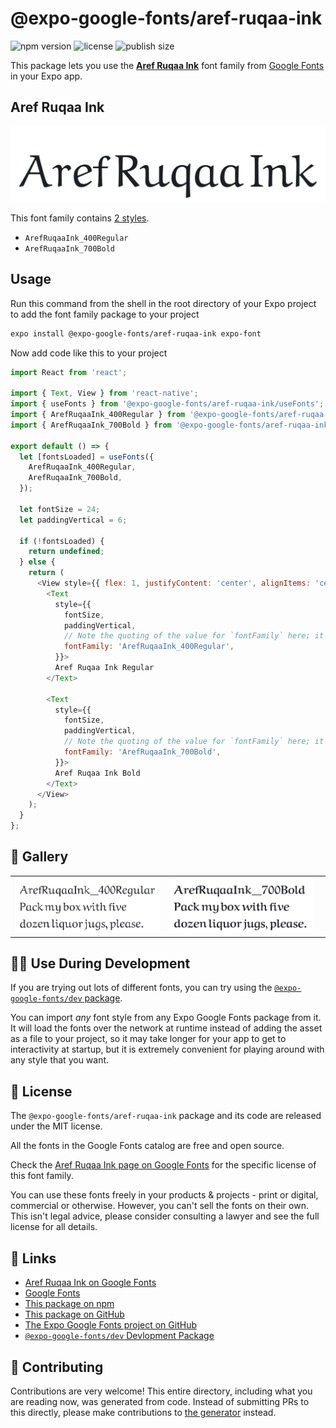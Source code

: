 # @expo-google-fonts/aref-ruqaa-ink

![npm version](https://flat.badgen.net/npm/v/@expo-google-fonts/aref-ruqaa-ink)
![license](https://flat.badgen.net/github/license/expo/google-fonts)
![publish size](https://flat.badgen.net/packagephobia/install/@expo-google-fonts/aref-ruqaa-ink)

This package lets you use the [**Aref Ruqaa Ink**](https://fonts.google.com/specimen/Aref+Ruqaa+Ink) font family from [Google Fonts](https://fonts.google.com/) in your Expo app.

## Aref Ruqaa Ink

![Aref Ruqaa Ink](./font-family.png)

This font family contains [2 styles](#-gallery).

- `ArefRuqaaInk_400Regular`
- `ArefRuqaaInk_700Bold`

## Usage

Run this command from the shell in the root directory of your Expo project to add the font family package to your project
```sh
expo install @expo-google-fonts/aref-ruqaa-ink expo-font
```

Now add code like this to your project
```js
import React from 'react';

import { Text, View } from 'react-native';
import { useFonts } from '@expo-google-fonts/aref-ruqaa-ink/useFonts';
import { ArefRuqaaInk_400Regular } from '@expo-google-fonts/aref-ruqaa-ink/400Regular';
import { ArefRuqaaInk_700Bold } from '@expo-google-fonts/aref-ruqaa-ink/700Bold';

export default () => {
  let [fontsLoaded] = useFonts({
    ArefRuqaaInk_400Regular,
    ArefRuqaaInk_700Bold,
  });

  let fontSize = 24;
  let paddingVertical = 6;

  if (!fontsLoaded) {
    return undefined;
  } else {
    return (
      <View style={{ flex: 1, justifyContent: 'center', alignItems: 'center' }}>
        <Text
          style={{
            fontSize,
            paddingVertical,
            // Note the quoting of the value for `fontFamily` here; it expects a string!
            fontFamily: 'ArefRuqaaInk_400Regular',
          }}>
          Aref Ruqaa Ink Regular
        </Text>

        <Text
          style={{
            fontSize,
            paddingVertical,
            // Note the quoting of the value for `fontFamily` here; it expects a string!
            fontFamily: 'ArefRuqaaInk_700Bold',
          }}>
          Aref Ruqaa Ink Bold
        </Text>
      </View>
    );
  }
};

```

## 🔡 Gallery


||||
|-|-|-|
|![ArefRuqaaInk_400Regular](.//400Regular/ArefRuqaaInk_400Regular.ttf.png)|![ArefRuqaaInk_700Bold](.//700Bold/ArefRuqaaInk_700Bold.ttf.png)|||


## 👩‍💻 Use During Development

If you are trying out lots of different fonts, you can try using the [`@expo-google-fonts/dev` package](https://github.com/expo/google-fonts/tree/master/font-packages/dev#readme).

You can import *any* font style from any Expo Google Fonts package from it. It will load the fonts
over the network at runtime instead of adding the asset as a file to your project, so it may take longer
for your app to get to interactivity at startup, but it is extremely convenient
for playing around with any style that you want.

## 📖 License

The `@expo-google-fonts/aref-ruqaa-ink` package and its code are released under the MIT license.

All the fonts in the Google Fonts catalog are free and open source.

Check the [Aref Ruqaa Ink page on Google Fonts](https://fonts.google.com/specimen/Aref+Ruqaa+Ink) for the specific license of this font family.

You can use these fonts freely in your products & projects - print or digital, commercial or otherwise. However, you can't sell the fonts on their own. This isn't legal advice, please consider consulting a lawyer and see the full license for all details.

## 🔗 Links

- [Aref Ruqaa Ink on Google Fonts](https://fonts.google.com/specimen/Aref+Ruqaa+Ink)
- [Google Fonts](https://fonts.google.com/)
- [This package on npm](https://www.npmjs.com/package/@expo-google-fonts/aref-ruqaa-ink)
- [This package on GitHub](https://github.com/expo/google-fonts/tree/master/font-packages/aref-ruqaa-ink)
- [The Expo Google Fonts project on GitHub](https://github.com/expo/google-fonts)
- [`@expo-google-fonts/dev` Devlopment Package](https://github.com/expo/google-fonts/tree/master/font-packages/dev)

## 🤝 Contributing

Contributions are very welcome! This entire directory, including what you are reading now, was generated from code. Instead of submitting PRs to this directly, please make contributions to [the generator](https://github.com/expo/google-fonts/tree/master/packages/generator) instead.
